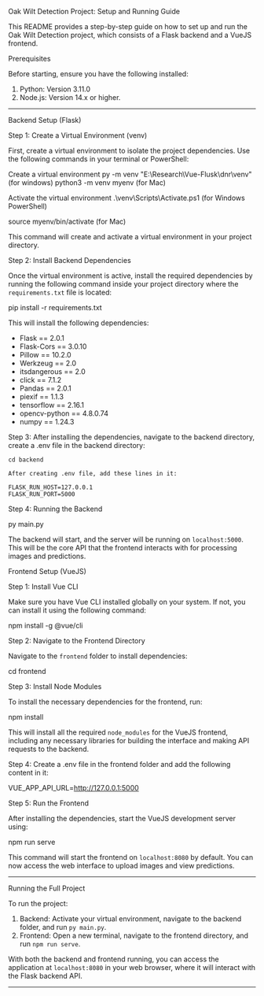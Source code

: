Oak Wilt Detection Project: Setup and Running Guide

This README provides a step-by-step guide on how to set up and run the Oak Wilt Detection project, which consists of a Flask backend and a VueJS frontend.

Prerequisites

Before starting, ensure you have the following installed:

1. Python: Version 3.11.0
2. Node.js: Version 14.x or higher.

---

Backend Setup (Flask)

 Step 1: Create a Virtual Environment (venv)

First, create a virtual environment to isolate the project dependencies. Use the following commands in your terminal or PowerShell:

 Create a virtual environment
 py -m venv "E:\Research\Vue-Flusk\dnr\venv" (for windows)
 python3 -m venv myenv (for Mac)

 Activate the virtual environment
.\venv\Scripts\Activate.ps1 (for Windows PowerShell)

source myenv/bin/activate (for Mac)

This command will create and activate a virtual environment in your project directory.

 Step 2: Install Backend Dependencies

Once the virtual environment is active, install the required dependencies by running the following command inside your project directory where the `requirements.txt` file is located:

pip install -r requirements.txt

This will install the following dependencies:

- Flask == 2.0.1
- Flask-Cors == 3.0.10
- Pillow == 10.2.0
- Werkzeug == 2.0
- itsdangerous == 2.0
- click == 7.1.2
- Pandas == 2.0.1
- piexif == 1.1.3
- tensorflow == 2.16.1
- opencv-python == 4.8.0.74
- numpy == 1.24.3

 Step 3: After installing the dependencies, navigate to the backend directory, create a .env file in the backend directory:

    cd backend

    After creating .env file, add these lines in it:

    FLASK_RUN_HOST=127.0.0.1
    FLASK_RUN_PORT=5000


 Step 4: Running the Backend

py main.py

The backend will start, and the server will be running on `localhost:5000`. This will be the core API that the frontend interacts with for processing images and predictions.

Frontend Setup (VueJS)

 Step 1: Install Vue CLI

Make sure you have Vue CLI installed globally on your system. If not, you can install it using the following command:

npm install -g @vue/cli

 Step 2: Navigate to the Frontend Directory

Navigate to the `frontend` folder to install dependencies:

cd frontend

 Step 3: Install Node Modules

To install the necessary dependencies for the frontend, run:

npm install

This will install all the required `node_modules` for the VueJS frontend, including any necessary libraries for building the interface and making API requests to the backend.

 Step 4: Create a .env file in the frontend folder and add the following content in it:

VUE_APP_API_URL=http://127.0.0.1:5000


 Step 5: Run the Frontend

After installing the dependencies, start the VueJS development server using:

npm run serve

This command will start the frontend on `localhost:8080` by default. You can now access the web interface to upload images and view predictions.

---

 Running the Full Project

To run the project:

1. Backend: Activate your virtual environment, navigate to the backend folder, and run `py main.py`.
2. Frontend: Open a new terminal, navigate to the frontend directory, and run `npm run serve`.

With both the backend and frontend running, you can access the application at `localhost:8080` in your web browser, where it will interact with the Flask backend API.

---